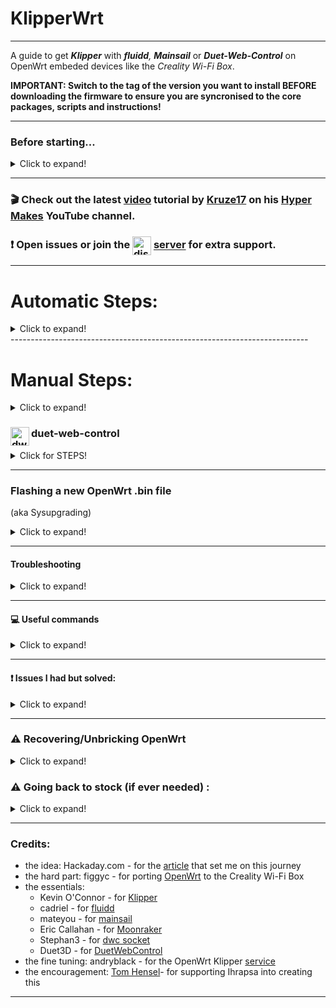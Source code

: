 # KlipperWrt
 ---------------------------------------------------------------------------------

 A guide to get _**Klipper**_ with _**fluidd**,_ _**Mainsail**_ or _**Duet-Web-Control**_ on OpenWrt embeded devices like the _Creality Wi-Fi Box_.

 **IMPORTANT: Switch to the tag of the version you want to install BEFORE downloading the firmware to ensure you are syncronised to the core packages, scripts and instructions!**

 ---------------------------------------------------------------------------------
### Before starting...

<details>
  <summary>Click to expand!</summary>

#### Why Klipper on a Router :question:

<details>
  <summary> ( :red_circle: Click to expand!)</summary>

 - OpenWrt is so much more efficient than other linux distros.
 - On a single core 580MHz cpu (with moonraker, klippy, nginx and mjpg-streamer) I get ~20-25% cpu load while idle/not printing and max 35-40% cpu load while printing and watching stream (640x480 30fps mjpeg).

![alt text](https://github.com/shivajiva101/KlipperWrt/blob/main/screenshots/top_idle_moonraker_klippy_nginx_mjpg_streamer.png)
![alt text](https://github.com/shivajiva101/KlipperWrt/blob/main/screenshots/htop_idle.png)
![alt text](https://github.com/shivajiva101/KlipperWrt/blob/main/screenshots/print.png)
![alt text](https://github.com/shivajiva101/KlipperWrt/blob/main/screenshots/stream.png)
![alt text](https://github.com/shivajiva101/KlipperWrt/blob/main/screenshots/print.jpg)
  * I've tried octoprint on this box as well but unfortunately it was too resource intensive. Test prints speak for themselves.

</details>

#### What is the Creality [Wi-Fi Box](https://www.creality.com/goods-detail/creality-box-3d-printer)?

<details>
  <summary>(Click to expand!)</summary>

[![creality_wb](img/creality_wb.jpg)](https://www.creality.com/goods-detail/creality-box-3d-printer)
- A router box device released by Creality in 2020 meant to add cloud based remote control to your printer. Creality Cloud App is a contraption between social media and 3d printing that you have to use to be able to print and monitor.

	Sounded like a good idea. Unfortunately, the unpolished idea was not very well received by the public. Creality recently (July 2021) added **Cura integration** and **custom gcode upload**. Webcam support finally got released but it seems to only work with their new **proprietary webcam**. Everything is still **cloud based** and you **can't use it offline**. This raised a lot of concerns in terms of privacy and transparency. Putting all your trust in a company is not necesarily the best idea and although they seemed to have improved the app and user experience the full control is not in the user's hands yet.

	It's hard to please everybody when creating a product/service but actually listening to the public's feedback is a good start. People need privacy, full control and reliability to actually consider using the product over the alternatives. **Klipper** and it's UI clients come as **open source** and **100% transparent** alternatives to remote printing.

 <details>
   <summary>Specifications (Click to expand!)</summary>

 *(taken form figgyc's commit)*

- **SoC**: MediaTek MT7688AN @ 580 MHz
- **Flash**: BoyaMicro BY25Q128AS (16 MiB, SPI NOR)
- **RAM**: 128 MiB DDR2 (Winbond W971GG6SB-25)
- **Peripheral**: Genesys Logic GL850G 2 port USB 2.0 hub
- **I/O**: 1x 10/100 Ethernet port, microSD SD-XC Class 10 slot, 4x LEDs, 2x USB 2.0 ports, micro USB input (for power only), reset button
- **FCC ID**: 2AXH6CREALITY-BOX
- **UART**: test pads: (square on silkscreen) 3V3, TX, RX, GND; default baudrate: 57600

   </details>
 </details>

#### What is [OpenWrt](https://github.com/openwrt/openwrt)?

<details>
  <summary>(Click to expand!)</summary>

[![OpenWrt](img/OpenWrt.png)](https://openwrt.org)

- A Linux OS built for embeded devices, routers especially. Light, Open Source  with a great community and <br> packages that gives your device the freedom it deserves.

 </details>

#### What is [Klipper](https://github.com/KevinOConnor/klipper)?

<details>
  <summary>(Click to expand!)</summary>

[![Klipper](img/klipper.png)](https://www.klipper3d.org/)

- A 3d-printer firmware. It runs on any kind of computer taking advantage of the host cpu. Extremely light on cpu, lots of feautres
</details>

#### What is [fluidd](https://github.com/cadriel/fluidd) / [mainsail](https://github.com/meteyou/mainsail)?

<details>
  <summary>(Click to expand!)</summary>

[![fluidd](img/fluidd.png)](https://docs.fluidd.xyz)  [![mainsail](img/mainsail.png)](https://docs.mainsail.xyz)
- These are free and open-source Klipper web interface clients for managing your 3d printer.
</details>

#### What is [Moonraker](https://github.com/Arksine/moonraker)?

<details>
  <summary>(Click to expand!)</summary>

[![Moonraker](img/moonraker.png)](https://moonraker.readthedocs.io/en/latest/)
- A Python 3 based web server that exposes APIs with which client applications (fluidd or mainsail) may use to interact with Klipper. Communcation between the Klippy host and Moonraker is done over a Unix Domain Socket. Tornado is used to provide Moonraker's server functionality.
</details>

#### What is [duet-web-control](https://github.com/Duet3D/DuetWebControl)


<details>
  <summary>(Click to expand!)</summary>

[![dwc](img/dwc.png)](https://duet3d.dozuki.com/Wiki/Duet_Web_Control_v2_and_v3_%28DWC%29_Manual)
- Duet Web Control is a fully-responsive HTML5-based web interface for RepRapFirmware. [Stephan3](https://github.com/Stephan3/dwc2-for-klipper-socket) built a socket to make it communicate with klipper as well (klipper is not a RepRapFirmware). This is a standalone webserver and client interface - so no need for moonraker or nginx.
</details>

</details>

--------------------------------------------------------------------------

###  :clapper: Check out the latest [video](https://youtu.be/LCJYF-7xleM) tutorial by [Kruze17](https://github.com/Kruze17) on his [Hyper Makes](https://www.youtube.com/channel/UCrCxVyN2idCxPNOwCwK6qtQ) YouTube channel.

### :exclamation: Open issues or join the [<img align="center" width="30" height="30" src="https://github.com/shivajiva101/KlipperWrt/blob/main/img/discord.png" alt="discord_icon">](https://discord.gg/ZGrCMVs35H) [server](https://discord.gg/ZGrCMVs35H) for extra support.


--------------------------------------------------------------------------

# Automatic Steps:

<details>
  <summary>Click to expand!</summary>

### Installing Script method
Installs everything fresh and current. Possibly unstable if a new dependency is added to the applications stack before the script is updated.
<details>
  <summary>Click for STEPS!</summary>

This method uses 2 scripts to foramt an sd card and make it extroot and another one that installs everything from the internet.

#### STEPS:

- Make sure you've flahsed/sysupgraded latest `.bin` file from `/Firmware/OpenWrt_snapshot/` or from latest release.
- Connect to the `OpenWrt` access point
- Access LuCi web interface and log in on `192.168.1.1:81`
- _(**optional** but recommended)_ Add a password to the `OpenWrt` access point: `Wireless` -> Under wireless overview `EDIT` the `OpenWrt` interface -> `Wireless Security` -> Choose an encryption -> set a password -> `Save` -> `Save & Apply`
- _(**optional** but recommended)_ Add a password: `System` -> `Administration` -> `Router Password`
- ❗If your home network subnet is on 1 (192.168.1.x), in order to avoid any ip conflicts, change the static ip of the box LAN from 192.168.1.1 to something like 192.168.3.1. To do that access the luci webinterface -> `Network` -> `Interfaces` and edit the static ip -> `Save` -> press the down arow on the Save&Apply button -> `Apply Unchecked`. You can now access luci on the new ip and continue configureing Client setup.
- Connect as a client to your Internet router: `Network` -> `Wireless` -> `SCAN` -> `Join Network` -> check `Lock to BSSID` -> `Create/Assign Firewall zone` then under `custom` type `wwan` enter -> `Submit` -> `Save` -> `Save & Apply`
- Connect back to your router and either find the new box's ip inside the `DHCP` list.
- ❗  Access the terminal tab (`Services` -> `Terminal`) ❗ If terminal tab is not working go to `Config` tab and change `Interface` to the interface you are connecting through the box (your wireless router SSID for example) -> `Save & Apply`.
- Download and execute the `1_format_extroot.sh` script:

>
    cd ~
    wget https://raw.githubusercontent.com/shivajiva101/KlipperWrt/v4.2/scripts/1_format_extroot.sh
    chmod +x 1_format_extroot.sh
    ./1_format_extroot.sh
    

- You'll be prompted to reboot: type `reboot`

- Download and execute the `2_script_manual.sh` script:

>
    cd ~
    wget https://raw.githubusercontent.com/shivajiva101/KlipperWrt/v4.2/scripts/2_script_manual.sh
    wget https://raw.githubusercontent.com/shivajiva101/KlipperWrt/v4.2/scripts/klippy-requirements.txt
    wget https://raw.githubusercontent.com/shivajiva101/KlipperWrt/v4.2/scripts/moonraker-requirements.txt
    chmod +x 2_script_manual.sh
    ./2_script_manual.sh
  

- Follow the prompted instructions and wait for everything to be installed
- remove the scripts when done: `rm -rf /root/*.sh`
- Done!

- When done and rebooted use `http://openwrt.local` or `http://box-ip`to access the Klipper client
- Done!


#### Setting up your `printer.cfg`
- put your `printer.cfg` inside `/root/klipper_config`
- delete these blocks from your `printer.cfg`: `[virtual_sdcard]`, `[display_status]`, `[pause_resume]` since they're included inside `fluidd.cfg`/ `mainsail.cfg`
- add these lines inside your `printer.cfg` depending on your klipper client (mainsail/fluidd):
- **Fluidd:**
`[include fluidd.cfg]`
`[include timelapse.cfg]`

- **Mainsail:**
`[include mainsail.cfg]`
`[include timelapse.cfg]`

- Under `[mcu]` block change your serial port path according to [this](https://github.com/ihrapsa/KlipperWrt/issues/8)[Optional]
- Build your `klippper.bin` mainboard firmware using a linux desktop/VM (follow `printer.cfg` header for instructions)
- Flash your mainboard according to the `printer.cfg` header
- Do a `FIRMWARE RESTART` inside fluidd/Mainsail
- Done
_____________________________________________
*Notes:*
-  If the box doesn't connect back to your router wirelessly connect to it with an ethernet cable and setup/troubleshoot wifi.
-  Check [here](https://github.com/mainsail-crew/moonraker-timelapse/blob/main/docs/configuration.md#slicer-setup) for how to set your `TIMELAPSE_TAKE_FRAME` macro inside your slicer layer change.

</details>
</details>
--------------------------------------------------------------------------

# Manual Steps:

<details>
  <summary>Click to expand!</summary>


### OpenWrt <img align="left" width="30" height="34" src="https://github.com/shivajiva101/KlipperWrt/blob/v4.2/img/OpenWrt.png" alt="openwrt_icon">

<details>
  <summary>Click for STEPS!</summary>

:exclamation: Although this is an OpenWrt snapshot (Device is not officially supported) it works seamlessly, as long as the core package feed points at the correct tag for the firmware version.
#### 1. Build OpenWrt image(optional)

<details>
  <summary>Click to expand!</summary>

* Only neccesary until the [port](https://github.com/openwrt/openwrt/pull/3802) gets merged and officially supported.
  * I recommend following figgyc's [post](https://github.com/figgyc/figgyc.github.io/blob/source/posts.org#compiling-openwrt-for-the-creality-wb-01-tips-and-tricks). You'll find there his experience and a guide to compile OpenWrt. Here is his OpenWrt [branch](https://github.com/figgyc/openwrt/tree/wb01) with support for the Creality Wi-Fi Box and the [PR](https://github.com/openwrt/openwrt/pull/3802) pending to merge to main OpenWrt.



  </details>
#### 2. Install OpenWrt to the device

<details>
  <summary>Click to expand!</summary>

Flashing:
1) Rename factory.bin to cxsw_update.tar.bz2
2) Copy it to the root of a FAT32 formatted microSD card.
3) Turn on the device, wait for it to start, then insert the card. The stock firmware reads the install.sh script from this archive, the build script I added creates one that works in a similar way. Web firmware update didn't work in my testing.

</details>

#### 3. Setup Wi-Fi

<details>
  <summary>Click to expand!</summary>

* If the flashing was successful you should be able to ssh into the box through ethernet. Plug it in your PC (prefered way) or router and do `ssh root@192.168.1.1` in `Windows PowerShell` or any `unix terminal` or use `putty`.
* Edit `/etc/config/network`, `/etc/config/wireless` and `/etc/config/firewall`. I've uploaded these to follow as a model (inside `Wi-Fi`).
* Use `iw dev wlan0 scan` to scan for near wi-fi networks and look for the bssid specific to your 2.4Ghz SSID.

</details>

#### 4. Enable [extroot](https://openwrt.org/docs/guide-user/additional-software/extroot_configuration) _(to expand the storage on the TF card)_ and enable swap.

<details>
     <summary>Click to expand!</summary>


- **Extroot**
```
opkg update && opkg install block-mount kmod-fs-ext4 kmod-usb-storage kmod-usb-ohci kmod-usb-uhci e2fsprogs fdisk
DEVICE=$(awk '$2 == "/overlay" {print $1}' /etc/mtab)
uci -q delete fstab.rwm
uci set fstab.rwm="mount
uci set fstab.rwm.device="${DEVICE}
uci set fstab.rwm.target="/rwm
uci commit fstab
mkfs.ext4 /dev/mmcblk0p1
DEVICE="/dev/mmcblk0p1"
eval $(block info "${DEVICE}" | grep -o -e "UUID=\S*")
uci -q delete fstab.overlay
uci set fstab.overlay="mount"
uci set fstab.overlay.uuid="${UUID}"
uci set fstab.overlay.target="/overlay"
uci commit fstab
mount /dev/mmcblk0p1 /mnt
cp -f -a /overlay/. /mnt
umount /mnt
reboot

```

- **swap** (though the existing 128mb RAM seemed more than enough)

run this once:

>
```
opkg update && opkg install swap-utils
dd if=/dev/zero of=/overlay/swap.page bs=1M count=512
mkswap /overlay/swap.page
swapon /overlay/swap.page
mount -o remount,size=256M /tmp

```
update /etc/rc.local so that swap is enabled at boot:

```
rm /etc/rc.local;
cat << "EOF" > /etc/rc.local
# Put your custom commands here that should be executed once
# the system init finished. By default this file does nothing.

###activate the swap file on the SD card
swapon /overlay/swap.page

###expand /tmp space
mount -o remount,size=256M /tmp

exit 0
EOF

```

</details>

</details>


### fluidd <img align="left" width="30" height="30" src="https://github.com/shivajiva101/KlipperWrt/blob/v4.2/img/fluidd.png" alt="fluidd_icon"> / <img width="30" height="30" src="https://github.com/shivajiva101/KlipperWrt/blob/v4.2/img/mainsail.png" alt="mainsail_icon"> Mainsail

<details>
  <summary>Click for STEPS!</summary>

#### 5. Install dependencies

<details>
  <summary>Click to expand!</summary>

* for Klipper and moonraker - check the `requirements` folder.
* Install`git-http` with `opkg update && opkg install git-http gcc unzip htop`

</details>

 >
    opkg install python3 python3-pip python3-cffi python3-dev python3-greenlet python3-jinja2 python3-markupsafe python3-msgpack;
    pip install --upgrade pip;
    pip install --upgrade setuptools;
    pip install python-can configparser;
    opkg install python3-tornado python3-pillow python3-distro python3-curl python3-zeroconf python3-paho-mqtt python3-yaml python3-requests ip-full libsodium;
    pip install pyserial-asyncio lmdb streaming-form-data==1.15.0 inotify-simple libnacl preprocess-cancellation apprise ldap3 dbus-next importlib-metadata;

* Install nginx with `opkg install nginx-ssl`


</details>

#### 6. Install Klipper

<details>
  <summary>Click to expand!</summary>

- **6.1 Clone Klipper inside** `~/`
           - `git clone --depth 1 https://github.com/Klipper3D/klipper.git`.
- **6.2 Use provided klipper service and place inside `/etc/init.d/`**

>
	wget -q -O /etc/init.d/klipper https://raw.githubusercontent.com/shivajiva101/KlipperWrt/v4.2/Services/klipper
	chmod 755 /etc/init.d/klipper

- **6.3 Enable klipper service:**

>
	/etc/init.d/klipper enable

- **6.4 Prepare your `printer.cfg` file:**

>
	mkdir ~/klipper_config ~/klipper_logs ~/gcode_files


- Locate your `.cfg` file inside `~/klipper/config/` copy it to `~/klipper_config` and rename it to `printer.cfg`

- Inside `printer.cfg` under `[mcu]` replace  serial line with `serial: /dev/ttyUSB0`

- Add either `[include mainsail.cfg]` or `[include fluidd.cfg]` to the top of the `printer.cfg` file depending on which front end you chose

- **6.5 Restart klipper** - do `service klipper restart` or `/etc/init.d/klipper restart`
- **6.6 Build `klipper.bin` file**
            - Building is not mandatory to be done on the device that hosts klippy. To build it on this box you would need a lot of dependencies that are not available for OpenWrt so I just used my pc running ubuntu: On a different computer running linux (or VM or live USB) -> Clone klipper just like you did before -> `cd klipper` -> `make menuconfig` -> use the configurations specific to your mainboard (Check the header inside your `printer.cfg` file for details).
:exclamation: use custom baud: `230400`. By default 250000 is selected. If you want/need that baud, remove the `python-pyserial` package and install this version of [pyserial](https://github.com/pyserial/pyserial) instead - check `Requirements` directory for details about installation process.
-> once configured run `make` -> if succesfull the firmware will be inside `./out/klipper.bin` -> flash the mainboard:(check header of `printer.cfg` again - some mainboards need the `.bin` file renamed a certain way) copy the `.bin` file on a sd card -> plug the card with the printer off -> turn printer on and wait a minute -> Done (Depending on your mainboard/printer/lcd you will probably not have a sign that the mainboard got flashed so don't worry) - if at the end of this guide the client cannot connect to the klipper firmware usually the problem is with the `.bin` file building or flashing process.
</details>

#### 7. Install moonraker + fluidd/mainsail
<details>
  <summary>Click to expand!</summary>

- **7.1 Clone Moonraker**
>
    cd ~
    git clone https://github.com/Arksine/moonraker.git

- **7.2 Use provided moonraker.conf file and download chosen client**

**For fluidd:**

>
	mkdir ~/fluidd
	wget -q -O /root/fluidd/fluidd.zip https://github.com/cadriel/fluidd/releases/latest/download/fluidd.zip && unzip /root/fluidd/fluidd.zip -d /root/fluidd/ && rm /root/fluidd/fluidd.zip
	wget -q -O /root/klipper_config/moonraker.conf https://raw.githubusercontent.com/shivajiva101/KlipperWrt/v4.2/moonraker/fluidd_moonraker.conf
	wget -q -O /etc/nginx/conf.d/fluidd.conf https://raw.githubusercontent.com/shivajiva101/KlipperWrt/v4.2/nginx/fluidd.conf


**For Mainsail:**

>
	mkdir ~/mainsail
	wget -q -O /root/mainsail/mainsail.zip https://github.com/meteyou/mainsail/releases/latest/download/mainsail.zip && unzip /root/mainsail/mainsail.zip -d /root/mainsail/ && rm /root/mainsail/mainsail.zip
	wget -q -O /root/klipper_config/moonraker.conf https://raw.githubusercontent.com/shivajiva101/KlipperWrt/v4.2/moonraker/mainsail_moonraker.conf
	wget -q -O /etc/nginx/conf.d/mainsail.conf https://raw.githubusercontent.com/shivajiva101/KlipperWrt/v4.2/nginx/mainsail.conf

Note: _The `[update_manager]` plugin was commented out since this is curently only supported for `debian` distros only. For now, updating `moonraker`, `klipper`, `fluidd` or `mainsail` should be done manaully._

Don't forget to edit(if necessary) the `moonraker.conf` file you copied inside `~/klipper_config` under `trusted_clients:` with your client ip or ip range (_client meaning the device you want to access fluidd/mainsail from_). Check the moonraker [configuration](https://github.com/Arksine/moonraker/blob/master/docs/configuration.md#authorization) doc for details.
- **7.3 Use provided moonraker service and place inside `/etc/init.d/`**

>
	wget -q -O /etc/init.d/moonraker https://raw.githubusercontent.com/shivajiva101/KlipperWrt/v4.2/Services/moonraker
	chmod 755 /etc/init.d/moonraker
	/etc/init.d/moonraker enable
	/etc/init.d/moonraker restart

- **7.4 Download the rest of the nginx files inside `/etc/nginx/conf.d`***

>
	wget -q -O /etc/nginx/conf.d/upstreams.conf https://raw.githubusercontent.com/shivajiva101/KlipperWrt/v4.2/nginx/upstreams.conf
	wget -q -O /etc/nginx/conf.d/common_vars.conf https://raw.githubusercontent.com/shivajiva101/KlipperWrt/v4.2/nginx/common_vars.conf

 Inside `/etc/nginx/conf.d` you should have `fluidd.conf` OR `mainsail.conf` alongside `common_vars.conf` AND `upstreams.conf` (those 2 files are common for mainsail and fluidd)

**Note!**
You need to use either `fluidd.conf` or `mainsail.conf` file depending on your chosen client. Don't use both `.conf` files inside `/etc/nginx/conf.d/`. If you want to test both clients and easly switch between them check the **! How to switch between fluidd and mainsail:** below.


**Note!**
It's ok to keep both client directories inside `/root/` as these are static files. Careful with the `.conf` file inside `/etc/nginx/conf.d`.

- **7.6 Restart nginx** with `service nginx restart` and check browser if `http://your-ip` brings you the client interface (fluidd or mainsail).

:exclamation: **How to switch between fluidd and mainsail:**
   1. switch between `mainsail.conf`and `fluidd.conf` file inside `/etc/nginx/conf.d` (make sure the other one gets renamed to a different `extension`. eg: `*.conf_off` or moved to a different folder.)
   2. Switch between mainsail and fluidd `moonraker.conf` files inside `~/klipper_config`. Find them inside my repo under `moonraker` directory.
   3. Restart moonraker and nginx services: `service moonraker restart` and `service nginx restart`
</details>


#### 8. Install mjpg-streamer - for webcam stream

<details>
  <summary>Click to expand!</summary>

* install video4linux utilities: `opkg update && opkg install v4l-utils`
* use commands: `opkg update && opkg install mjpg-streamer-input-uvc mjpg-streamer-output-http mjpg-streamer-www`
* connect a uvc webcam, configure `/etc/config/mjpg-streamer` to your likings, enable and restart service:
>`/etc/init.d/mjpg-streamer enable`
`/etc/init.d/mjpg-streamer restart`
* put the stream link inside the client(fluidd/mainsail) camera setting: `http://<your_ip>/webcam/?action=stream`

</details>

 #### 9. (Optional) Use hostname instead of ip

<details>
  <summary>Click to expand!</summary>

* To change your hostname go to `/etc/config/system` and modify `option hostname 'OpenWrt'` to your likings.
* To use your hostname in browser and ssh instead of the ip do:
>

    opkg update
    opkg install avahi-daemon-service-ssh avahi-daemon-service-http
    reboot
* Instead of `http://your-ip` use `http://your_hostname.local`
</details>

#### 10. Enjoy

</details>


### duet-web-control <img align="left" width="30" height="30" src="https://github.com/shivajiva101/KlipperWrt/blob/main/img/dwc.png" alt="dwc_icon">

<details>
  <summary>Click for STEPS!</summary>

#### 5. Install dependencies

<details>
  <summary>Click to expand!</summary>

* for Klipper - check the `requirements.txt` file.


 </details>

#### 6. Install Klipper

<details>
  <summary>Click to expand!</summary>

- **6.1 Clone Klipper inside** `~/`
           - do `opkg install git-http unzip` then  `git clone --depth 1 https://github.com/KevinOConnor/klipper.git`.
- **6.2 Use provided klipper service and place inside `/etc/init.d/`**  - find it inside `Services -> klipper`
- **6.3 Enable klipper service:** Everytime you create a service file you need to give it executable permissions before enabling it. For klipper do `chmod 755 klipper`. You can enable it now by `/etc/init.d/klipper enable`
- **6.4 Prepare your `printer.cfg` file**
           - do `mkdir ~/klipper_config`  and  `mkdir ~/gcode_files` . Locate your `.cfg` file inside `~/klipper/config/` copy it to `~/klipper_config` and rename it to `printer.cfg`
           - Inside `printer.cfg` under `[mcu]` replace  serial line with `serial: /dev/ttyUSB0` and add a new line: `baud: 230400` - (check requirements if you want/need 250000 baud)
- **6.5 Restart klipper** - do `service klipper restart` or `/etc/init.d/klipper restart`
- **6.6 Build `klipper.bin` file**
            - Building is not mandatory to be done on the device that hosts klippy. To build it on this box you would need a lot of dependencies that are not available for OpenWrt so I just used my pc running ubuntu: On a different computer running linux (or VM or live USB) -> Clone klipper just like you did before -> `cd klipper` -> `make menuconfig` -> use the configurations specific to your mainboard (Check the header inside your `printer.cfg` file for details).
:exclamation: use custom baud: `230400`. By default 250000 is selected. If you want/need that baud, remove the `python-pyserial` package and install this version of [pyserial](https://github.com/pyserial/pyserial.git) instead - check `Requirements` directory for details about installation process.
-> once configured run `make` -> if succesfull the firmware will be inside `./out/klipper.bin` -> flash the mainboard:(check header of `printer.cfg` again - some mainboards need the `.bin` file renamed a certain way) copy the `.bin` file on a sd card -> plug the card with the printer off -> turn printer on and wait a minute -> Done (Depending on your mainboard/printer/lcd you will probably not have a sign that the mainboard got flashed so don't worry) - if at the end of this guide the client cannot connect to the klipper firmware usually the problem is with the `.bin` file building or flashing process.

</details>

#### 7. Get dwc socket for klipper

<details>
  <summary>Click to expand!</summary>

* **Download**
`cd ~`
`git clone https://github.com/Stephan3/dwc2-for-klipper-socket`

* **Edit `dwc2.cfg`** - set the `web_root:` path to absolute path: `/root/sdcard/web`

* **Create dwc socket service**
Create a `dwc` file inside `/etc/init.d/` with the contents of the `dwc` file inside my repo: `Services->dwc`
Give it executable permissions: `chmod 755 /etc/init.s/dwc`
Enable it: `/etc/init.d/dwc enable`

</details>

#### 8. Get dwc

<details>
  <summary>Click to expand!</summary>

 * Download dwc version 3 web interface

>

    mkdir -p ~/sdcard/web
    cd ~/sdcard/web
    wget -O DuetWebControl-SD.zip https://github.com/Duet3D/DuetWebControl/releases/download/3.1.1/DuetWebControl-SD.zip
    unzip *.zip && for f_ in $(find . | grep '.gz');do gunzip ${f_};done
    rm DuetWebControl-SD.zip


 * Restart dwc socket service: `service dwc restart` or `/etc/init.d/dwc restart`
 * Test: `https:://<your_ip>:4750`

</details>

#### 9. (Optional) Use hostname instead of ip

<details>
  <summary>Click to expand!</summary>

* To change your hostname go to `/etc/config/system` and modify `option hostname 'OpenWrt'` to your likings.
* To use your hostname in browser and ssh instead of the ip do:
>

    opkg update
    opkg install avahi-daemon-service-ssh avahi-daemon-service-http
    reboot
* Instead of `http://your-ip` use `http://your_hostname.local`
</details>

#### 10. Enjoy

</details>

</details>

--------------------------------------------------------------------------

### Flashing a new OpenWrt .bin file
(aka Sysupgrading)

<details>
  <summary>Click to expand!</summary>

1. Downloadthe sysupgrade.bin file to your computer
2. Connect the box to your pc and make sure it's reachable by ssh
3. Transfer it to the box inside `/tmp` directory with WinSCP or through command in Powershell/UNIX Terminal: `scp /path/to/sysupgrade.bin root@192.168.1.1:/tmp`
4. ssh to the box and navigate to `/tmp` make sure the bin is there
5. Do `sysupgrade -n -v *bin`

</details>

--------------------------------------------------------------------------

#### Troubleshooting

<details>
  <summary>Click to expand!</summary>

* Open a separate `ssh` instance and run `logread -f` - you'll get real time log data of the running process.
* You can always open an issue or contact me if you get stuck or something doesn't work.

</details>

--------------------------------------------------------------------------
#### :computer: Useful commands

<details>
  <summary>Click to expand!</summary>

 - Creating a non-privileged user
  Check this [guide](https://openwrt.org/docs/guide-user/security/secure.access#create_a_non-privileged_user_in_openwrt)
     *All the tests I did were as root* - some modifications would be necessary to not run everything as root.
    - Packages needed: `shadow-useradd` , `sudo`, `shadow-groupadd`, `shadow-usermod`

- Copy files to the box
`scp /path/file.ext root@<your_box_ip>:/tmp`

- Watch realtime CommandLine log (open an aditional terminal instance for this)
`logread -f`

- Services commands (Replace `service` with `klipper`/`moonraker`/`nginx`/`mjpg-streamer` respectively)
`/etc/init.d/service enable`
`/etc/init.d/service start`
`/etc/init.d/service restart`

- Check CPU/system resources usage
`top`

- Check webcam specifcations
`v4l2-ctl --all`
`v4l2-ctl --list-formats`

- List installed packages
`opkg list-installed`

- Reboot, Poweroff
`reboot`
`poweroff`

</details>

--------------------------------------------------------------------------

#### :exclamation: Issues I had but solved:

<details>
  <summary>Click to expand!</summary>

- If enabling the services returns an error, do: `ls -l` inside `/etc/init.d/` and check if the service has executable permissions (x flag). If not do: `chmod 755 service` - replace `service` accordingly.

- I didn't manage to get the printer to communicate on 250000 baudrate (Official version of pyserial is unable to set a custom nonstandard baudrate - I found the fix by [ckielstra](https://github.com/pyserial/pyserial/pull/496) has been merged but isn't currently being used by pip. Use [forked](https://github.com/pyserial/pyserial) pyserial as well which is updated more often. If you don't want to use 250k baudrate you can solve this issue by using 230400 instead (you need to change this both while building the mcu klipper firmware AND inside printer.cfg under [mcu]:
`[mcu]`
`baud: 230400`

- The Host and Services commands (`Reboot`, `Shutdown`, `Restart Moonraker`, `Restart Klipper` etc.) inside fluidd/mainsail did not work at first due to moonraker using debian syntax. I solved this by editing the `~moonraker/moonraker/components/machine.py`. Use these commands inside `self._execute_cmd("command")`: `"poweroff"`, `"reboot"`, `f'/etc/init.d/{service_name} restart'` for host *poweroff*, *reboot* and *services restart* respectively.

</details>

--------------------------------------------------------------------------
### :warning: Recovering/Unbricking OpenWrt

<details>
  <summary>Click to expand!</summary>

1. Download a previowsly working SYSUPGRADE OpenWrt image.
2. Rename it to `root_uImage`
3. Put it on a FAT32 formatted USB stick (NOT sd card)
4. Insert it in the box while off
5. Press and hold the reset button
6. Power on the box while still holding the reset button for about 6-10 sec.
7. Release the button and wait for a couple of minutes. After a couple of seconds you should find the KlipperWrt AP. You should be able to ssh into it through ethernet or connected to it's wifi (`ssh root@192.168.1.1`)

</details>

### :warning:  Going back to stock (if ever needed) :

<details>
  <summary>Click to expand!</summary>

1. Download a [stock](http://file2-cdn.creality.com/model/cfg/box/V1.01b51/cxsw_update.tar.bz2) image (found inside `Firmware/Creality_Stock` folder as well)
2. Unzip the stock `tar.bz2` and get the `root_uImage` file
3. Put it on a FAT32 formatted USB stick (NOT sd card)
4. Insert it in the box while off
5. Press and hold the reset button
6. Power on the box while still holding the reset button for about 6-10 sec.
7. Release the button and wait for a couple of minutes. After a few seconds you should find it on network.

</details>

--------------------------------------------------------------------------
### Credits:
* the idea: Hackaday.com - for the [article](https://hackaday.com/2020/12/28/teardown-creality-wifi-box) that set me on this journey
* the hard part: figgyc - for porting [OpenWrt](https://github.com/figgyc/openwrt/tree/wb01) to the Creality Wi-Fi Box
* the essentials:
  - Kevin O'Connor - for [Klipper](https://github.com/KevinOConnor/klipper)
  - cadriel - for [fluidd](https://github.com/cadriel/fluidd)
  - mateyou - for [mainsail](https://github.com/meteyou/mainsail)
  - Eric Callahan - for [Moonraker](https://github.com/Arksine/moonraker)
  - Stephan3 - for [dwc socket](https://github.com/Stephan3/dwc2-for-klipper-socket)
  - Duet3D - for [DuetWebControl](https://github.com/Duet3D/DuetWebControl)
* the fine tuning: andryblack - for the OpenWrt Klipper [service](https://github.com/andryblack/openwrt-build/tree/master/packages/klipper/files)
* the encouragement: [Tom Hensel](https://github.com/gretel)- for supporting Ihrapsa into creating this
--------------------------------------------------------------------------
